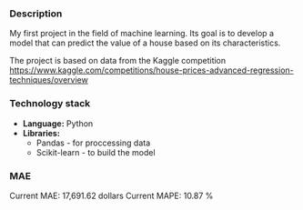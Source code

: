 ### Description

My first project in the field of machine learning. Its goal is to develop a model that can predict the value of a house based on its characteristics.

The project is based on data from the Kaggle competition https://www.kaggle.com/competitions/house-prices-advanced-regression-techniques/overview

### Technology stack

*   **Language:** Python
*   **Libraries:**
    *   Pandas - for proccessing data
    *   Scikit-learn - to build the model

### MAE

Current MAE: 17,691.62 dollars
Current MAPE: 10.87 %